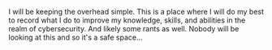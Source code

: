 I will be keeping the overhead simple. This is a place where I will do my best to record what I do to improve my knowledge, skills, and abilities in the realm of cybersecurity. And likely some rants as well. Nobody will be looking at this and so it's a safe space... 
